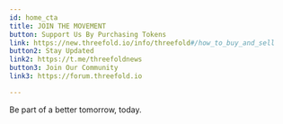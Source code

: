 ```yaml
---
id: home_cta
title: JOIN THE MOVEMENT
button: Support Us By Purchasing Tokens
link: https://new.threefold.io/info/threefold#/how_to_buy_and_sell
button2: Stay Updated
link2: https://t.me/threefoldnews
button3: Join Our Community
link3: https://forum.threefold.io

---
```


Be part of a better tomorrow, today.

<!-- button2: Spread our Message
link: ''
button3: Join our Community
link: '' -->